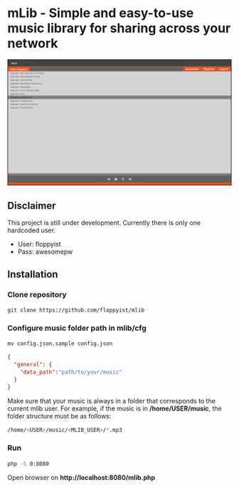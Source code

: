 # mLib - Simple and easy-to-use music library for sharing across your network

<p align="center">
    <img src="screenshots/screenshot.png" />
</p>

## Disclaimer
This project is still under development. Currently there is only one hardcoded user.

* User: floppyist
* Pass: awesomepw

## Installation

### Clone repository
```console
git clone https://github.com/floppyist/mlib
```

### Configure music folder path in mlib/cfg
```console
mv config.json.sample config.json
```

```json
{
  "general": {
    "data_path":"path/to/your/music"
  }
}
```

Make sure that your music is always in a folder that corresponds to the current mlib user. For example, if the music is in **/home/USER/music**, the folder structure must be as follows:

```bash
/home/<USER>/music/<MLIB_USER>/*.mp3
```

### Run
```bash
php -S 0:8080
```

Open browser on **http://localhost:8080/mlib.php**
